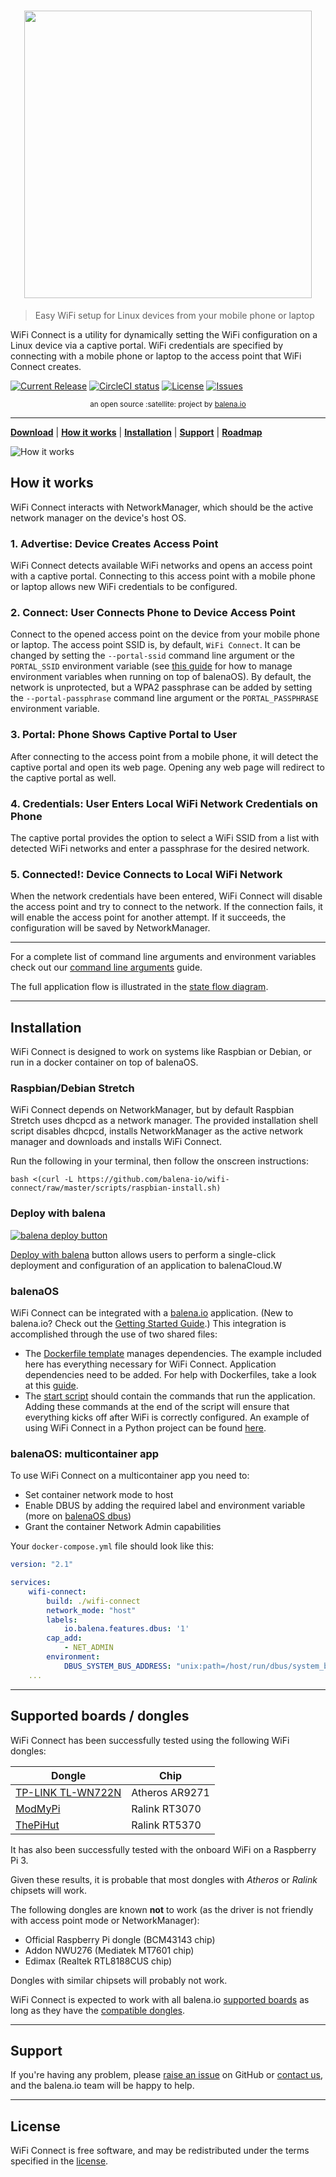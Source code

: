<h1 align="center"><img width="460" src="https://github.com/balena-io/wifi-connect/raw/master/docs/images/wifi-connect.png" /></h1>

> Easy WiFi setup for Linux devices from your mobile phone or laptop

WiFi Connect is a utility for dynamically setting the WiFi configuration on a Linux device via a captive portal. WiFi credentials are specified by connecting with a mobile phone or laptop to the access point that WiFi Connect creates.

[![Current Release](https://img.shields.io/github/release/balena-io/wifi-connect.svg?style=flat-square)](https://github.com/balena-io/wifi-connect/releases/latest)
[![CircleCI status](https://img.shields.io/circleci/project/github/balena-io/wifi-connect.svg?style=flat-square)](https://circleci.com/gh/balena-io/wifi-connect)
[![License](https://img.shields.io/github/license/balena-io/wifi-connect.svg?style=flat-square)](https://github.com/balena-io/wifi-connect/blob/master/LICENSE)
[![Issues](https://img.shields.io/github/issues/balena-io/wifi-connect.svg?style=flat-square)](https://github.com/balena-io/wifi-connect/issues)

<div align="center">
  <sub>an open source :satellite: project by <a href="https://balena.io">balena.io</a></sub>
</div>

***

[**Download**][DOWNLOAD] | [**How it works**](#how-it-works) | [**Installation**](#installation) | [**Support**](#support) | [**Roadmap**][MILESTONES]

[DOWNLOAD]: https://github.com/balena-io/wifi-connect/releases/latest
[MILESTONES]: https://github.com/balena-io/wifi-connect/milestones

![How it works](./docs/images/how-it-works.png?raw=true)

How it works
------------

WiFi Connect interacts with NetworkManager, which should be the active network manager on the device's host OS.

### 1. Advertise: Device Creates Access Point

WiFi Connect detects available WiFi networks and opens an access point with a captive portal. Connecting to this access point with a mobile phone or laptop allows new WiFi credentials to be configured.

### 2. Connect: User Connects Phone to Device Access Point

Connect to the opened access point on the device from your mobile phone or laptop. The access point SSID is, by default, `WiFi Connect`. It can be changed by setting the `--portal-ssid` command line argument or the `PORTAL_SSID` environment variable (see [this guide](https://balena.io/docs/management/env-vars/) for how to manage environment variables when running on top of balenaOS). By default, the network is unprotected, but a WPA2 passphrase can be added by setting the `--portal-passphrase` command line argument or the `PORTAL_PASSPHRASE` environment variable.

### 3. Portal: Phone Shows Captive Portal to User

After connecting to the access point from a mobile phone, it will detect the captive portal and open its web page. Opening any web page will redirect to the captive portal as well.

### 4. Credentials: User Enters Local WiFi Network Credentials on Phone

The captive portal provides the option to select a WiFi SSID from a list with detected WiFi networks and enter a passphrase for the desired network.

### 5. Connected!: Device Connects to Local WiFi Network

When the network credentials have been entered, WiFi Connect will disable the access point and try to connect to the network. If the connection fails, it will enable the access point for another attempt. If it succeeds, the configuration will be saved by NetworkManager.

---

For a complete list of command line arguments and environment variables check out our [command line arguments](./docs/command-line-arguments.md) guide.

The full application flow is illustrated in the [state flow diagram](./docs/state-flow-diagram.md).

***

Installation
------------

WiFi Connect is designed to work on systems like Raspbian or Debian, or run in a docker container on top of balenaOS.

### Raspbian/Debian Stretch

WiFi Connect depends on NetworkManager, but by default Raspbian Stretch uses dhcpcd as a network manager. The provided installation shell script disables dhcpcd, installs NetworkManager as the active network manager and downloads and installs WiFi Connect.

Run the following in your terminal, then follow the onscreen instructions:

`bash <(curl -L https://github.com/balena-io/wifi-connect/raw/master/scripts/raspbian-install.sh)`

### Deploy with balena

[![balena deploy button](https://www.balena.io/deploy.svg)](https://dashboard.balena-cloud.com/deploy?repoUrl=https://github.com/balena-io/wifi-connect)

[Deploy with balena](https://www.balena.io/docs/learn/deploy/deploy-with-balena-button/) button allows users to perform a single-click deployment and configuration of an application to balenaCloud.W

### balenaOS

WiFi Connect can be integrated with a [balena.io](http://balena.io) application. (New to balena.io? Check out the [Getting Started Guide](https://balena.io/docs/#/pages/installing/gettingStarted.md).) This integration is accomplished through the use of two shared files:
- The [Dockerfile template](./Dockerfile.template) manages dependencies. The example included here has everything necessary for WiFi Connect. Application dependencies need to be added. For help with Dockerfiles, take a look at this [guide](https://balena.io/docs/deployment/dockerfile/).
- The [start script](./scripts/start.sh) should contain the commands that run the application. Adding these commands at the end of the script will ensure that everything kicks off after WiFi is correctly configured. 
An example of using WiFi Connect in a Python project can be found [here](https://github.com/balena-io-projects/balena-wifi-connect-example).

### balenaOS: multicontainer app

To use WiFi Connect on a multicontainer app you need to:
- Set container network mode to host
- Enable DBUS by adding the required label and environment variable (more on [balenaOS dbus](https://www.balena.io/docs/learn/develop/runtime/#dbus-communication-with-host-os))
- Grant the container Network Admin capabilities

Your `docker-compose.yml` file should look like this:
```yaml
version: "2.1"

services:
    wifi-connect:
        build: ./wifi-connect
        network_mode: "host"
        labels:
            io.balena.features.dbus: '1'
        cap_add:
            - NET_ADMIN
        environment:
            DBUS_SYSTEM_BUS_ADDRESS: "unix:path=/host/run/dbus/system_bus_socket"
    ...
```

***

Supported boards / dongles
--------------------------

WiFi Connect has been successfully tested using the following WiFi dongles:

Dongle                                     | Chip
-------------------------------------------|-------------------
[TP-LINK TL-WN722N](http://bit.ly/1P1MdAG) | Atheros AR9271
[ModMyPi](http://bit.ly/1gY3IHF)           | Ralink RT3070
[ThePiHut](http://bit.ly/1LfkCgZ)          | Ralink RT5370

It has also been successfully tested with the onboard WiFi on a Raspberry Pi 3.

Given these results, it is probable that most dongles with *Atheros* or *Ralink* chipsets will work.

The following dongles are known **not** to work (as the driver is not friendly with access point mode or NetworkManager):

* Official Raspberry Pi dongle (BCM43143 chip)
* Addon NWU276 (Mediatek MT7601 chip)
* Edimax (Realtek RTL8188CUS chip)

Dongles with similar chipsets will probably not work.

WiFi Connect is expected to work with all balena.io [supported boards](https://www.balena.io/docs/reference/hardware/devices/) as long as they have the [compatible dongles](https://www.balena.io/docs/reference/hardware/wifi-dongles/).

***

Support
-------

If you're having any problem, please [raise an issue](https://github.com/balena-io/wifi-connect/issues/new) on GitHub or [contact us](https://balena.io/community/), and the balena.io team will be happy to help.

***

License
-------

WiFi Connect is free software, and may be redistributed under the terms specified in
the [license](https://github.com/balena-io/wifi-connect/blob/master/LICENSE).
